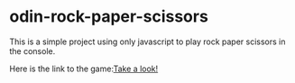 # odin-rock-paper-scissors

This is a simple project using only javascript to play rock paper scissors in the console.

Here is the link to the game:[Take a look!]()
